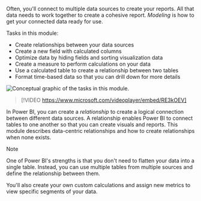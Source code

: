 Often, you'll connect to multiple data sources to create your reports. All that data needs to work together to create a cohesive report. *Modeling* is how to get your connected data ready for use.

Tasks in this module:
- Create relationships between your data sources 
- Create a new field with calculated columns
- Optimize data by hiding fields and sorting visualization data
- Create a measure to perform calculations on your data
- Use a calculated table to create a relationship between two tables
- Format time-based data so that you can drill down for more details

![Conceptual graphic of the tasks in this module.](../media/02-task-overview.gif)


> [!VIDEO https://www.microsoft.com/videoplayer/embed/RE3kOEV]

In Power BI, you can create a *relationship* to create a logical connection between different data sources. A relationship enables Power BI to connect tables to one another so that you can create visuals and reports. This module describes data-centric relationships and how to create relationships when none exists.

> [!NOTE]
> One of Power BI's strengths is that you don't need to flatten your data into a single table. Instead, you can use multiple tables from multiple sources and define the relationship between them.

You'll also create your own custom calculations and assign new metrics to view specific segments of your data.


